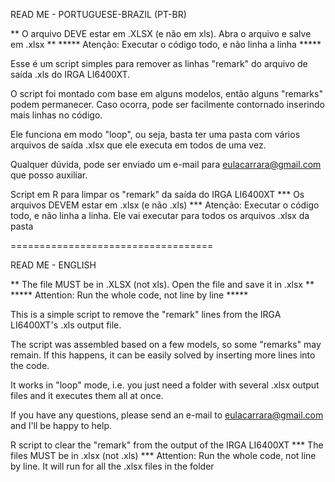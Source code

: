 READ ME - PORTUGUESE-BRAZIL (PT-BR)

** O arquivo DEVE estar em .XLSX (e não em xls). Abra o arquivo e salve em .xlsx **
 ***** Atenção: Executar o código todo, e não linha a linha *****

Esse é um script simples para remover as linhas "remark" do arquivo de saída .xls do IRGA LI6400XT.

O script foi montado com base em alguns modelos, então alguns "remarks" podem permanecer. Caso ocorra, pode ser facilmente contornado inserindo mais linhas no código.

Ele funciona em modo "loop", ou seja, basta ter uma pasta com vários arquivos de saída .xlsx que ele executa em todos de uma vez.

Qualquer dúvida, pode ser enviado um e-mail para eulacarrara@gmail.com que posso auxiliar.

 Script em R para limpar os "remark" da saída do IRGA LI6400XT
 *** Os arquivos DEVEM estar em .xlsx (e não .xls) ***
 Atenção: Executar o código todo, e não linha a linha.
 Ele vai executar para todos os arquivos .xlsx da pasta

===================================

READ ME - ENGLISH

** The file MUST be in .XLSX (not xls). Open the file and save it in .xlsx **
 ***** Attention: Run the whole code, not line by line *****

This is a simple script to remove the "remark" lines from the IRGA LI6400XT's .xls output file.

The script was assembled based on a few models, so some "remarks" may remain. If this happens, it can be easily solved by inserting more lines into the code.

It works in "loop" mode, i.e. you just need a folder with several .xlsx output files and it executes them all at once.

If you have any questions, please send an e-mail to eulacarrara@gmail.com and I'll be happy to help.

 R script to clear the "remark" from the output of the IRGA LI6400XT
*** The files MUST be in .xlsx (not .xls) ***
 Attention: Run the whole code, not line by line.
 It will run for all the .xlsx files in the folder
